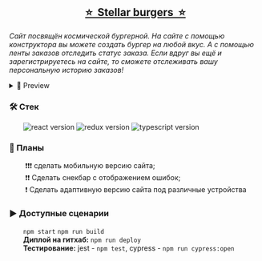 <h2 align="center"><a href="https://nilienta.github.io/stellar-burgers/">⭐&nbsp; Stellar burgers &nbsp;⭐</a></h2>

<i>Сайт посвящён космической бургерной. На сайте с помощью конструктора вы можете создать бургер на любой вкус. А с помощью ленты заказов отследить статус заказа. Если вдруг вы ещё и зарегистрируетесь на сайте, то сможете отслеживать вашу персональную историю заказов!</i>

<details>
  <summary>💫&nbsp;Preview</summary>
  <br>
  <img alt="site preview" src="https://user-images.githubusercontent.com/97403514/214694167-2c11ae7e-248d-4fb7-b307-7e9e6ca61c55.PNG">
</details>

<h3>🛠&nbsp;Стек</h3>
  <span>
    &emsp;&emsp;<img alt="react version" src="https://img.shields.io/badge/react-18.2-4C4CFF">
    <img alt="redux version" src="https://img.shields.io/badge/redux-4.2-4C4CFF">
    <img alt="typescript version" src="https://img.shields.io/badge/typescript-4.8.4-4C4CFF"> 
  </span>

<h3>📝&nbsp;Планы</h3>
  &emsp;&emsp; ❗❗❗ сделать мобильную версию сайта;
  <br>
  &emsp;&emsp; ❗❗ Cделать снекбар с отображением ошибок;
  <br>
  &emsp;&emsp; ❗ Cделать адаптивную версию сайта под различные устройства


<h3>▶&nbsp;Доступные сценарии</h3>
  &emsp;&emsp;<code>npm start</code> <code>npm run build</code>
  <br>
  &emsp;&emsp;<b>Диплой на гитхаб:</b> <code>npm run deploy</code>
  <br>
  &emsp;&emsp;<b>Тестирование:</b> jest - <code>npm test</code>, cypress -  <code>npm run cypress:open</code>




